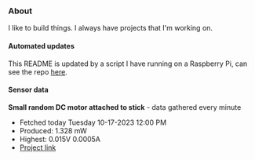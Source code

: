 ### About
I like to build things. I always have projects that I'm working on.

#### Automated updates
This README is updated by a script I have running on a Raspberry Pi, can see the repo [here](https://github.com/jdc-cunningham/raspi-git-repo-updater).

#### Sensor data


**Small random DC motor attached to stick** - data gathered every minute
- Fetched today Tuesday 10-17-2023 12:00 PM
- Produced: 1.328 mW
- Highest: 0.015V 0.0005A
- [Project link](https://github.com/jdc-cunningham/turbine-raspi)